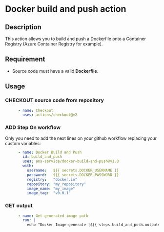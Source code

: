 # Docker build and push action

## Description

This action allows you to build and push a Dockerfile onto a Container Registry (Azure Container Registry for example).

## Requirement

- Source code must have a valid **Dockerfile**.

## Usage

### CHECKOUT source code from repository

``` yaml
      - name: Checkout
        uses: actions/checkout@v2
```

### ADD Step On workflow

Only you need to add the next lines on your github workflow replacing your custom variables:

``` yaml
      - name: Docker Build and Push
        id: build_and_push
        uses: ans-service/docker-build-and-push@v1.0
        with:
          username:   ${{ secrets.DOCKER_USERNAME }}
          password:   ${{ secrets.DOCKER_PASSWORD }}
          registry:   "docker.io"
          repository: "my_repository"
          image_name: "my_image"
          image_tag:  "v0.0.1"
```

### GET output

```yaml
      - name: Get generated image path
        run: |
          echo "Docker Image generate [${{ steps.build_and_push.outputs.image_path }}]"
```